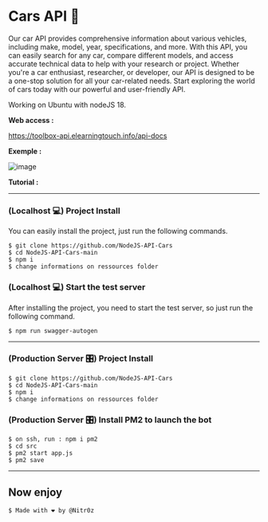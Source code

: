 # Cars API 🦾

Our car API provides comprehensive information about various vehicles, including make, model, year, specifications, and more. With this API, you can easily search for any car, compare different models, and access accurate technical data to help with your research or project. Whether you're a car enthusiast, researcher, or developer, our API is designed to be a one-stop solution for all your car-related needs. Start exploring the world of cars today with our powerful and user-friendly API.

Working on Ubuntu with nodeJS 18.

__Web access :__

https://toolbox-api.elearningtouch.info/api-docs

__Exemple :__

![image](https://user-images.githubusercontent.com/48621976/215516860-4d504d65-2c87-4655-b15a-548650636236.png)


__Tutorial :__


 ---

### (Localhost 💻) Project Install 

  You can easily install the project, just run the following commands.

    $ git clone https://github.com/NodeJS-API-Cars
    $ cd NodeJS-API-Cars-main
    $ npm i
    $ change informations on ressources folder


### (Localhost 💻) Start the test server

  After installing the project, you need to start the test server, so just run the following command.

    $ npm run swagger-autogen

---

### (Production Server 🎛️) Project Install

    $ git clone https://github.com/NodeJS-API-Cars
    $ cd NodeJS-API-Cars-main
    $ npm i
    $ change informations on ressources folder
     

### (Production Server 🎛️) Install PM2 to launch the bot 

    $ on ssh, run : npm i pm2
    $ cd src
    $ pm2 start app.js
    $ pm2 save
    
    

---
 
 ## Now enjoy
 
    $ Made with ❤️ by @Nitr0z
 

 
 


